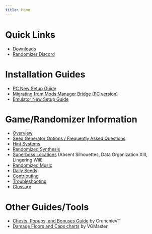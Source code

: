 ```yaml
---
title: Home
---
```


# Quick Links

* [Downloads](downloads/index.md)
* [Randomizer Discord](https://discord.com/invite/KH2FMRando)

# Installation Guides

* [PC New Setup Guide](setup/Panacea-ModLoader/index.md)
* [Migrating from Mods Manager Bridge (PC version)](setup/mods-manager-bridge-migration/index.md)
* [Emulator New Setup Guide](setup/Emulator/index.md)

# Game/Randomizer Information

* [Overview](overview/index.md)
* [Seed Generator Options / Frequently Asked Questions](seed-generator/index.md)
* [Hint Systems](hints/index.md)
* [Randomized Synthesis](synthesis/index.md)
* [Superboss Locations](superboss-locations/index.md) (Absent Silhouettes, Data Organization XIII, Lingering Will)
* [Randomized Music](music/index.md)
* [Daily Seeds](daily-seeds/index.md)
* [Contributing](contributing/index.md)
* [Troubleshooting](troubleshooting/index.md)
* [Glossary](glossary/index.md)

# Other Guides/Tools

* [Chests, Popups, and Bonuses Guide](https://docs.google.com/spreadsheets/d/1Q9xE8mVvdnXTXpQg6j0cpnLxti8pjUD9qRMugFymRw4/edit#gid=0)
  by CrunchieVT
* [Damage Floors and Caps charts](https://docs.google.com/document/d/e/2PACX-1vQ8yNy11UJvLyGyCbpsKuXFvwyLZki-a3DSt6jEJeQQSneOuZM9M_k7oJoaxVDJxrramLYdQL3PAR6p/pub)
  by VGMaster
